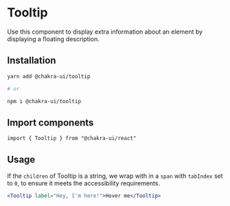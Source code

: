 # Tooltip

Use this component to display extra information about an element by displaying a
floating description.

## Installation

```sh
yarn add @chakra-ui/tooltip

# or

npm i @chakra-ui/tooltip
```

## Import components

```tsx
import { Tooltip } from "@chakra-ui/react"
```

## Usage

If the `children` of Tooltip is a string, we wrap with in a `span` with
`tabIndex` set to `0`, to ensure it meets the accessibility requirements.

```jsx
<Tooltip label="Hey, I'm here!">Hover me</Tooltip>
```
